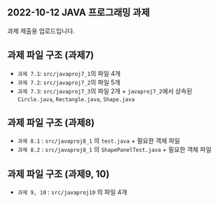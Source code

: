 ## 2022-10-12 JAVA 프로그래밍 과제

과제 제출용 업로드입니다.

## 과제 파일 구조 (과제7)

- `과제 7.1`: `src/javaproj7_1`의 파일 4개
- `과제 7.2`: `src/javaproj7_2`의 파일 5개
- `과제 7.3`: `src/javaproj7_3`의 파일 2개 + `javaproj7_2`에서 상속된 `Circle.java`, `Rectangle.java`, `Shape.java`

## 과제 파일 구조 (과제8)

- `과제 8.1` : `src/javaproj8_1` 의 `test.java` + 필요한 객체 파일
- `과제 8.2` : `src/javaproj8_1` 의 `ShapePanelTest.java` + 필요한 객체 파일

## 과제 파일 구조 (과제9, 10)

- `과제 9, 10` : `src/javaproj10` 의 파일 4개
